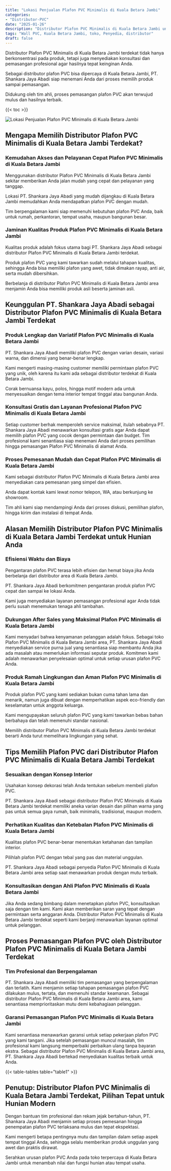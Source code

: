 ```yaml
---
title: "Lokasi Penjualan Plafon PVC Minimalis di Kuala Betara Jambi"
categories: 
- "Distributor-PVC"
date: "2025-01-26"
description: "Distributor Plafon PVC Minimalis di Kuala Betara Jambi untuk rumah, office, dan toko. Produk terbaik, pilihan motif, pilihan warna elegan, dengan servis pemasangan oleh tenaga ahli profesional dan jaminan resmi!|Servis penjualan Plafon PVC Minimalis di Kuala Betara Jambi bagi keperluan tempat tinggal, kantor, maupun ritel, dengan produk berkualitas dan penempatan oleh teknisi ahli dan garansi resmi.|Alternatif Plafon PVC Minimalis di Kuala Betara Jambi yang andal untuk rumah, kantor, dan gerai, dengan material unggulan dan pemasangan dikerjakan oleh teknisi ahli serta kepastian resmi.|Penjualan Plafon PVC Minimalis di Kuala Betara Jambi bagi hunian, office, dan ritel, beserta material terbaik dan penempatan oleh tim ahli, dilengkapi dengan kepastian resmi.}"
tags: "Wall PVC, Kuala Betara Jambi, toko, Penyedia, distributor"
draft: false
---
```


Distributor Plafon PVC Minimalis di Kuala Betara Jambi terdekat tidak hanya berkonsentrasi pada produk, tetapi juga menyediakan konsultasi dan pemasangan profesional agar hasilnya tepat keinginan Anda.

Sebagai distributor plafon PVC bisa dipercaya di Kuala Betara Jambi, PT. Shankara Jaya Abadi siap menemani Anda dari proses memilih produk sampai pemasangan.

Didukung oleh tim ahli, proses pemasangan plafon PVC akan terwujud mulus dan hasilnya terbaik.

{{< toc >}}

![Lokasi Penjualan Plafon PVC Minimalis di Kuala Betara Jambi](/images/Distributor-PVC/Lokasi-Penjualan-Plafon-PVC-Minimalis-di-Kuala-Betara-Jambi.png)


## Mengapa Memilih Distributor Plafon PVC Minimalis di Kuala Betara Jambi Terdekat?

### Kemudahan Akses dan Pelayanan Cepat Plafon PVC Minimalis di Kuala Betara Jambi

Menggunakan distributor Plafon PVC Minimalis di Kuala Betara Jambi sekitar memberikan Anda jalan mudah yang cepat dan pelayanan yang tanggap.

Lokasi PT. Shankara Jaya Abadi yang mudah dijangkau di Kuala Betara Jambi memudahkan Anda mendapatkan plafon PVC dengan mudah.

Tim berpengalaman kami siap memenuhi kebutuhan plafon PVC Anda, baik untuk rumah, perkantoran, tempat usaha, maupun bangunan besar.

### Jaminan Kualitas Produk Plafon PVC Minimalis di Kuala Betara Jambi

Kualitas produk adalah fokus utama bagi PT. Shankara Jaya Abadi sebagai distributor Plafon PVC Minimalis di Kuala Betara Jambi terdekat.

Produk plafon PVC yang kami tawarkan sudah melalui tahapan kualitas, sehingga Anda bisa memiliki plafon yang awet, tidak dimakan rayap, anti air, serta mudah dibersihkan.

Berbelanja di distributor Plafon PVC Minimalis di Kuala Betara Jambi area menjamin Anda bisa memiliki produk asli beserta jaminan asli.

## Keunggulan PT. Shankara Jaya Abadi sebagai Distributor Plafon PVC Minimalis di Kuala Betara Jambi Terdekat

### Produk Lengkap dan Variatif Plafon PVC Minimalis di Kuala Betara Jambi

PT. Shankara Jaya Abadi memiliki plafon PVC dengan varian desain, variasi warna, dan dimensi yang benar-benar lengkap.

Kami mengerti masing-masing customer memiliki permintaan plafon PVC yang unik, oleh karena itu kami ada sebagai distributor terdekat di Kuala Betara Jambi.

Corak bernuansa kayu, polos, hingga motif modern ada untuk menyesuaikan dengan tema interior tempat tinggal atau bangunan Anda.

### Konsultasi Gratis dan Layanan Profesional Plafon PVC Minimalis di Kuala Betara Jambi

Setiap customer berhak memperoleh service maksimal, itulah sebabnya PT. Shankara Jaya Abadi menawarkan konsultasi gratis agar Anda dapat memilih plafon PVC yang cocok dengan permintaan dan budget. Tim profesional kami senantiasa siap menemani Anda dari proses pemilihan hingga pemasangan Plafon PVC Minimalis di alamat Anda.

### Proses Pemesanan Mudah dan Cepat Plafon PVC Minimalis di Kuala Betara Jambi

Kami sebagai distributor Plafon PVC Minimalis di Kuala Betara Jambi area menyediakan cara pemesanan yang simpel dan efisien.

Anda dapat kontak kami lewat nomor telepon, WA, atau berkunjung ke showroom.

Tim ahli kami siap mendampingi Anda dari proses diskusi, pemilihan plafon, hingga kirim dan instalasi di tempat Anda.

## Alasan Memilih Distributor Plafon PVC Minimalis di Kuala Betara Jambi Terdekat untuk Hunian Anda

### Efisiensi Waktu dan Biaya

Pengantaran plafon PVC terasa lebih efisien dan hemat biaya jika Anda berbelanja dari distributor area di Kuala Betara Jambi.

PT. Shankara Jaya Abadi berkomitmen pengantaran produk plafon PVC cepat dan sampai ke lokasi Anda.

Kami juga menyediakan layanan pemasangan profesional agar Anda tidak perlu susah menemukan tenaga ahli tambahan.

### Dukungan After Sales yang Maksimal Plafon PVC Minimalis di Kuala Betara Jambi

Kami menyadari bahwa kenyamanan pelanggan adalah fokus. Sebagai toko Plafon PVC Minimalis di Kuala Betara Jambi area, PT. Shankara Jaya Abadi menyediakan service purna jual yang senantiasa siap membantu Anda jika ada masalah atau memerlukan informasi seputar produk. Komitmen kami adalah menawarkan penyelesaian optimal untuk setiap urusan plafon PVC Anda.

### Produk Ramah Lingkungan dan Aman Plafon PVC Minimalis di Kuala Betara Jambi

Produk plafon PVC yang kami sediakan bukan cuma tahan lama dan menarik, namun juga dibuat dengan memperhatikan aspek eco-friendly dan keselamatan untuk anggota keluarga.

Kami mengupayakan seluruh plafon PVC yang kami tawarkan bebas bahan berbahaya dan telah memenuhi standar nasional.

Memilih distributor Plafon PVC Minimalis di Kuala Betara Jambi terdekat berarti Anda turut memelihara lingkungan yang sehat.

## Tips Memilih Plafon PVC dari Distributor Plafon PVC Minimalis di Kuala Betara Jambi Terdekat

### Sesuaikan dengan Konsep Interior

Usahakan konsep dekorasi telah Anda tentukan sebelum membeli plafon PVC.

PT. Shankara Jaya Abadi sebagai distributor Plafon PVC Minimalis di Kuala Betara Jambi terdekat memiliki aneka varian desain dan pilihan warna yang pas untuk semua gaya rumah, baik minimalis, tradisional, maupun modern.

### Perhatikan Kualitas dan Ketebalan Plafon PVC Minimalis di Kuala Betara Jambi

Kualitas plafon PVC benar-benar menentukan ketahanan dan tampilan interior.

Pilihlah plafon PVC dengan tebal yang pas dan material unggulan.

PT. Shankara Jaya Abadi sebagai penyedia Plafon PVC Minimalis di Kuala Betara Jambi area setiap saat menawarkan produk dengan mutu terbaik.

### Konsultasikan dengan Ahli Plafon PVC Minimalis di Kuala Betara Jambi

Jika Anda sedang bimbang dalam menetapkan plafon PVC, konsultasikan saja dengan tim kami. Kami akan memberikan saran yang tepat dengan permintaan serta anggaran Anda. Distributor Plafon PVC Minimalis di Kuala Betara Jambi terdekat seperti kami berjanji menawarkan layanan optimal untuk pelanggan.

## Proses Pemasangan Plafon PVC oleh Distributor Plafon PVC Minimalis di Kuala Betara Jambi Terdekat

### Tim Profesional dan Berpengalaman

PT. Shankara Jaya Abadi memiliki tim pemasangan yang berpengalaman dan terlatih. Kami menjamin setiap tahapan pemasangan plafon PVC dilakukan mulus, tertata, dan memenuhi standar keamanan. Sebagai distributor Plafon PVC Minimalis di Kuala Betara Jambi area, kami senantiasa memprioritaskan mutu demi kebahagiaan pelanggan.

### Garansi Pemasangan Plafon PVC Minimalis di Kuala Betara Jambi

Kami senantiasa menawarkan garansi untuk setiap pekerjaan plafon PVC yang kami tangani. Jika setelah pemasangan muncul masalah, tim profesional kami langsung memperbaiki perbaikan ulang tanpa bayaran ekstra. Sebagai distributor Plafon PVC Minimalis di Kuala Betara Jambi area, PT. Shankara Jaya Abadi bertekad menyediakan kualitas terbaik untuk Anda.

{{< table-tables table="table1" >}}

## Penutup: Distributor Plafon PVC Minimalis di Kuala Betara Jambi Terdekat, Pilihan Tepat untuk Hunian Modern

Dengan bantuan tim profesional dan rekam jejak bertahun-tahun, PT. Shankara Jaya Abadi menjamin setiap proses pemesanan hingga penempatan plafon PVC terlaksana mulus dan tepat ekspektasi.

Kami mengerti betapa pentingnya mutu dan tampilan dalam setiap aspek tempat tinggal Anda, sehingga selalu memberikan produk unggulan yang awet dan praktis dirawat.

Serahkan urusan plafon PVC Anda pada toko terpercaya di Kuala Betara Jambi untuk menambah nilai dan fungsi hunian atau tempat usaha.